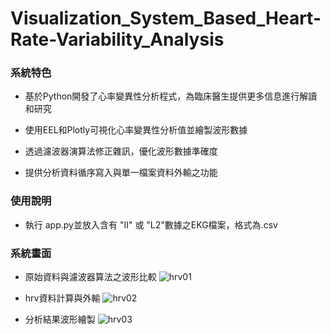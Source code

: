 # Visualization_System_Based_Heart-Rate-Variability_Analysis
### 系統特色
- 基於Python開發了心率變異性分析程式，為臨床醫生提供更多信息進行解讀和研究

- 使用EEL和Plotly可視化心率變異性分析值並繪製波形數據

- 透過濾波器演算法修正雜訊，優化波形數據準確度

- 提供分析資料循序寫入與單一檔案資料外輸之功能
### 使用說明
-  執行 app.py並放入含有 "II" 或 "L2"數據之EKG檔案，格式為.csv
### 系統畫面

- 原始資料與濾波器算法之波形比較
![hrv01](https://github.com/joe66366/Visualization_System_Based_Heart-Rate-Variability_Analysis/blob/main/hrv01.png)

- hrv資料計算與外輸
![hrv02](https://github.com/joe66366/Visualization_System_Based_Heart-Rate-Variability_Analysis/blob/main/hrv02.png)

- 分析結果波形繪製
![hrv03](https://github.com/joe66366/Visualization_System_Based_Heart-Rate-Variability_Analysis/blob/main/hrv03.png)
